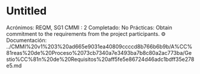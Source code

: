# Untitled

Acrónimos: REQM, SG1
CMMI : 2
Completado: No
Prácticas: Obtain commitment to the requirements from the project participants.
⚙️ Documentación: ../CMMI%20v1%203%20ad665e9031ea40809ccccd8b766b6b9b/A%CC%81reas%20de%20Proceso%2073cb7340a7e3493ba7b8c80a2ac773ba/Gestio%CC%81n%20de%20Requisitos%20aff5fe5e86724d46adc1bdff35e278e5.md